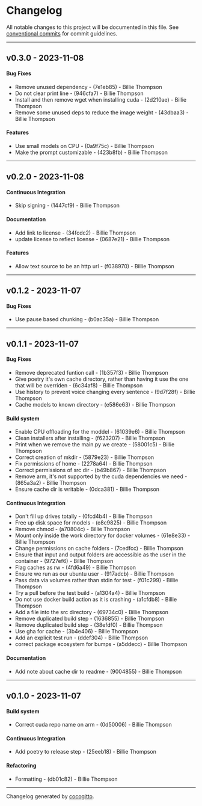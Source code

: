# Changelog
All notable changes to this project will be documented in this file. See [conventional commits](https://www.conventionalcommits.org/) for commit guidelines.

- - -
## v0.3.0 - 2023-11-08
#### Bug Fixes
- Remove unused dependency - (7e1eb85) - Billie Thompson
- Do not clear print line - (946cfa7) - Billie Thompson
- Install and then remove wget when installing cuda - (2d210ae) - Billie Thompson
- Remove some unused deps to reduce the image weight - (43dbaa3) - Billie Thompson
#### Features
- Use small models on CPU - (0a9f75c) - Billie Thompson
- Make the prompt customizable - (423b8fb) - Billie Thompson

- - -

## v0.2.0 - 2023-11-08
#### Continuous Integration
- Skip signing - (1447cf9) - Billie Thompson
#### Documentation
- Add link to license - (34fcdc2) - Billie Thompson
- update license to reflect license - (0687e21) - Billie Thompson
#### Features
- Allow text source to be an http url - (f038970) - Billie Thompson

- - -

## v0.1.2 - 2023-11-07
#### Bug Fixes
- Use pause based chunking - (b0ac35a) - Billie Thompson

- - -

## v0.1.1 - 2023-11-07
#### Bug Fixes
- Remove deprecated funtion call - (1b357f3) - Billie Thompson
- Give poetry it's own cache directory, rather than having it use the one that will be overriden - (6c34af8) - Billie Thompson
- Use history to prevent voice changing every sentence - (9d7f28f) - Billie Thompson
- Cache models to known directory - (e586e63) - Billie Thompson
#### Build system
- Enable CPU offloading for the moddel - (61039e6) - Billie Thompson
- Clean installers after installing - (f623207) - Billie Thompson
- Print when we remove the main.py we create - (58001c5) - Billie Thompson
- Correct creation of mkdir - (5879e23) - Billie Thompson
- Fix permissions of home - (2278a64) - Billie Thompson
- Correct permissions of src dir - (b49b867) - Billie Thompson
- Remove arm, it's not supported by the cuda dependencies we need - (865a3a2) - Billie Thompson
- Ensure cache dir is writable - (0dca381) - Billie Thompson
#### Continuous Integration
- Don't fill up drives totally - (0fcd4b4) - Billie Thompson
- Free up disk space for models - (e8c9825) - Billie Thompson
- Remove chmod - (a70804c) - Billie Thompson
- Mount only inside the work directory for docker volumes - (61e8e33) - Billie Thompson
- Change permissions on cache folders - (7cedfcc) - Billie Thompson
- Ensure that input and output folders are accessible as the user in the container - (9727ef6) - Billie Thompson
- Flag caches as rw - (4fd6a49) - Billie Thompson
- Ensure we run as our ubuntu user - (917adcb) - Billie Thompson
- Pass data via volumes rather than stdin for test - (f01c299) - Billie Thompson
- Try a pull before the test build - (a1304a4) - Billie Thompson
- Do not use docker build action as it is crashing - (a1cfdb8) - Billie Thompson
- Add a file into the src directory - (69734c0) - Billie Thompson
- Remove duplicated build step - (1636855) - Billie Thompson
- Remove duplicated build step - (38efdf0) - Billie Thompson
- Use gha for cache - (3b4e406) - Billie Thompson
- Add an explicit test run - (ddef304) - Billie Thompson
- correct package ecosystem for bumps - (a5ddecc) - Billie Thompson
#### Documentation
- Add note about cache dir to readme - (9004855) - Billie Thompson

- - -

## v0.1.0 - 2023-11-07
#### Build system
- Correct cuda repo name on arm - (0d50006) - Billie Thompson
#### Continuous Integration
- Add poetry to release step - (25eeb18) - Billie Thompson
#### Refactoring
- Formatting - (db01c82) - Billie Thompson

- - -

Changelog generated by [cocogitto](https://github.com/cocogitto/cocogitto).